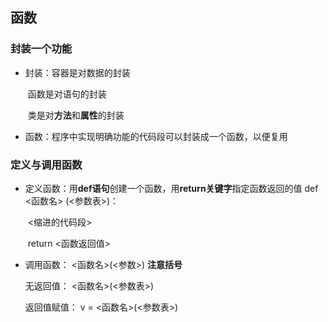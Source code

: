 ## 函数

### 封装一个功能

+ 封装：容器是对数据的封装

  ​            函数是对语句的封装

  ​            类是对**方法**和**属性**的封装

+ 函数：程序中实现明确功能的代码段可以封装成一个函数，以便复用  

### 定义与调用函数

+ 定义函数：用**def语句**创建一个函数，用**return关键字**指定函数返回的值         def  <函数名> (<参数表>)：

  ​                            <缩进的代码段>

  ​                            return <函数返回值> 

+ 调用函数：        <函数名>(<参数>)         **注意括号**

   无返回值：     <函数名>(<参数表>)

  返回值赋值： v = <函数名>(<参数表>)